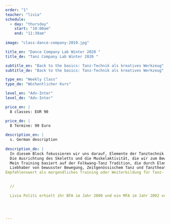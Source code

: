 ```yaml
---
order: "1"
teacher: "livia"
schedule:
  - day: "thursday"
    start: "10:00am"
    end: "11:30am"
    
image: "class-dance-company-2019.jpg"

title_en: "Dance Company Lab Winter 2020 "
title_de: "Tanz Company Lab Winter 2020 "

subtitle_en: "Back to the basics: Tanz-Technik als kreatives Werkzeug"
subtitle_de: "Back to the basics: Tanz-Technik als kreatives Werkzeug"

type_en: "Weekly Class"
type_de: "Wöchentlicher Kurs"

level_en: "Adv-Inter"
level_de: "Adv-Inter"

price_en: |
  8 classes: EUR 90 

price_de: |
  8 Termine: 90 Euro
  
description_en: |
  s. German description
  
description_de: |
  In diesem Block fokussieren wir uns darauf, Elemente der Tanztechnik (basierend auf der Folkwang-Tradition) die beim Improvisieren und Komponieren nützlich sind als Werkzeuge, zu entdecken und anzuwenden.   
  Die Ausrichtung des Skeletts und die Muskelaktivität, die wir zum Bewegen benötigen, wird das einleitende Warm-up.   
  Mein Training basiert auf der Folkwang-Tanz Tradition, die durch Elemente der Limon- und Alexander-Technik bereichert wird. Der Raum wird sich dann mit fließenden Bewegungen, wechselnden Ebenen und Texturen ausfüllen. Von dieser Basis ausgehend ergänzen wir die Arbeit mit Improvisation- und “decision making”-Übungen.  
  Liebhaber von bewusster Bewegung, Zeitgenössischem Tanz und Tanztheater fühlen sich bei diesem sanften, aber energetischen Ganzkörpertraining wohl.  
Empfehlenswert als morgendliches Training oder Weiterbildung für Tanz- und Theater-DozentInnen, Tanz-StudentenInnen sowie ChoreografenInnen. 

  
  //  
  
  Livia Politi erhielt ihr BFA im Jahr 2000 und ein MFA im Jahr 2002 von der Folkwang Universität der Künste unter der Leitung von Pina Bausch. Seit 2010 ist Livia zertifizierte Alexander-Technik-Lehrerin. Als Tänzerin, Choreografin und Assistenzchoreografin hat Livia in verschiedenen Projekten in Deutschland, den USA, Mexiko und Argentinien gearbeitet. Ihre langjährige Erfahrung als Tanzlehrerin umfasst den Unterricht von modernem/ zeitgenössischem Tanz sowie Alexander-Technik für Tänzer, Schauspieler und Performer an der Tanzhochschule Essen, Universität der Künste Berlin, Urbanraum, Professional Dance Studies Program Seneca- Intensiv, ehemaligen Ballett Teatro del Espacio und Dock11 Studio.

  


---
```

